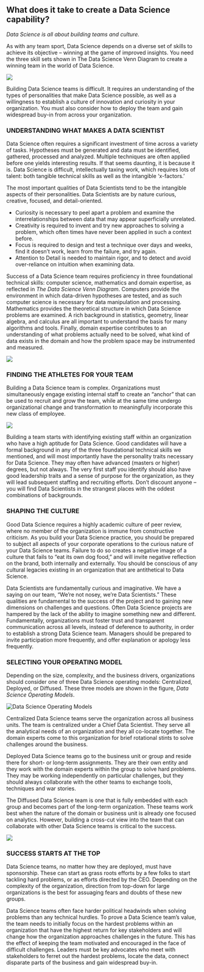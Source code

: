 ## What does it take to create a Data Science capability?

*Data Science is all about building teams and culture.*

As with any team sport, Data Science depends on a diverse set of skills to achieve its objective – winning at the game of improved insights. You need the three skill sets shown in The Data Science Venn Diagram to create a winning team in the world of Data Science.

![](figures/VennDiagram.png)

Building Data Science teams is difficult. It requires an understanding of the types of personalities that make Data Science possible, as well as a willingness to establish a culture of innovation and curiosity in your organization. You must also consider how to deploy the team and gain widespread buy-in from across your organization.

### UNDERSTANDING WHAT MAKES A DATA SCIENTIST
Data Science often requires a significant investment of time across a variety of tasks. Hypotheses must be generated and data must be identified, gathered, processed and analyzed. Multiple techniques are often applied before one yields interesting results. If that seems daunting, it is because it is. Data Science is difficult, intellectually taxing work, which requires lots of talent: both tangible technical skills as well as the intangible ‘x-factors.’

The most important qualities of Data Scientists tend to be the intangible aspects of their personalities. Data Scientists are by nature curious, creative, focused, and detail-oriented.

-	Curiosity is necessary to peel apart a problem and examine the interrelationships between data that may appear superficially unrelated. 
-	Creativity is required to invent and try new approaches to solving a problem, which often times have never been applied in such a context before. 
-	Focus is required to design and test a technique over days and weeks, find it doesn’t work, learn from the failure, and try again.
-	Attention to Detail is needed to maintain rigor, and to detect and avoid over-reliance on intuition when examining data.

Success of a Data Science team requires proficiency in three foundational technical skills: computer science, mathematics and domain expertise, as reflected in *The Data Science Venn Diagram*. Computers provide the environment in which data-driven hypotheses are tested, and as such computer science is necessary for data manipulation and processing. Mathematics provides the theoretical structure in which Data Science problems are examined. A rich background in statistics, geometry, linear algebra, and calculus are all important to understand the basis for many algorithms and tools. Finally, domain expertise contributes to an understanding of what problems actually need to be solved, what kind of data exists in the domain and how the problem space may be instrumented and measured.

![](figures/Unicorn.png)

### FINDING THE ATHLETES FOR YOUR TEAM
Building a Data Science team is complex. Organizations must simultaneously engage existing internal staff to create an “anchor” that can be used to recruit and grow the team, while at the same time undergo organizational change and transformation to meaningfully incorporate this new class of employee.

![](figures/DontJudge.ng)

Building a team starts with identifying existing staff within an organization who have a high aptitude for Data Science. Good candidates will have a formal background in any of the three foundational technical skills we mentioned, and will most importantly have the personality traits necessary for Data Science. They may often have advanced (masters or higher) degrees, but not always. The very first staff you identify should also have good leadership traits and a sense of purpose for the organization, as they will lead subsequent staffing and recruiting efforts. Don’t discount anyone – you will find Data Scientists in the strangest places with the oddest combinations of backgrounds.

### SHAPING THE CULTURE
Good Data Science requires a highly academic culture of peer review, where no member of the organization is immune from constructive criticism. As you build your Data Science practice, you should be prepared to subject all aspects of your corporate operations to the curious nature of your Data Science teams. Failure to do so creates a negative image of a culture that fails to “eat its own dog food,” and will invite negative reflection on the brand, both internally and externally. You should be conscious of any cultural legacies existing in an organization that are antithetical to Data Science. 

Data Scientists are fundamentally curious and imaginative. We have a saying on our team, “We’re not nosey, we’re Data Scientists.” These qualities are fundamental to the success of the project and to gaining new dimensions on challenges and questions. Often Data Science projects are hampered by the lack of the ability to imagine something new and different. Fundamentally, organizations must foster trust and transparent communication across all levels, instead of deference to authority, in order to establish a strong Data Science team. Managers should be prepared to invite participation more frequently, and offer explanation or apology less frequently.

### SELECTING YOUR OPERATING MODEL
Depending on the size, complexity, and the business drivers, organizations should consider one of three Data Science operating models: Centralized, Deployed, or Diffused. These three models are shown in the figure, *Data Science Operating Models*.

![Data Science Operating Models](figures/Operating.png)

Centralized Data Science teams serve the organization across all business units. The team is centralized under a Chief Data Scientist. They serve all the analytical needs of an organization and they all co-locate together. The domain experts come to this organization for brief rotational stints to solve challenges around the business. 

Deployed Data Science teams go to the business unit or group and reside there for short- or long-term assignments. They are their own entity and they work with the domain experts within the group to solve hard problems. They may be working independently on particular challenges, but they should always collaborate with the other teams to exchange tools, techniques and war stories. 

The Diffused Data Science team is one that is fully embedded with each group and becomes part of the long-term organization. These teams work best when the nature of the domain or business unit is already one focused on analytics. However, building a cross-cut view into the team that can collaborate with other Data Science teams is critical to the success. 

![](figures/TeamEq.png)

### SUCCESS STARTS AT THE TOP
Data Science teams, no matter how they are deployed, must have sponsorship. These can start as grass roots efforts by a few folks to start tackling hard problems, or as efforts directed by the CEO. Depending on the complexity of the organization, direction from top-down for large organizations is the best for assuaging fears and doubts of these new groups. 

Data Science teams often face harder political headwinds when solving problems than any technical hurdles. To prove a Data Science team’s value, the team needs to initially focus on the hardest problems within an organization that have the highest return for key stakeholders and will change how the organization approaches challenges in the future. This has the effect of keeping the team motivated and encouraged in the face of difficult challenges. Leaders must be key advocates who meet with stakeholders to ferret out the hardest problems, locate the data, connect disparate parts of the business and gain widespread buy-in.

